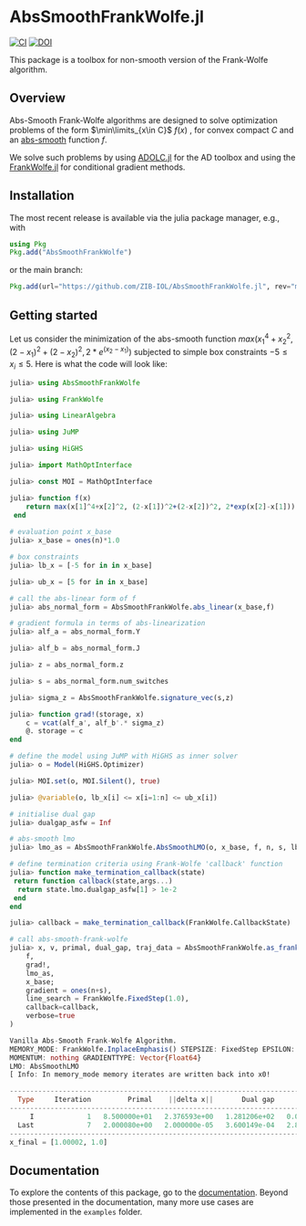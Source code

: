 # AbsSmoothFrankWolfe.jl

[![CI](https://github.com/ZIB-IOL/AbsSmoothFW.jl/actions/workflows/CI.yml/badge.svg)](https://github.com/ZIB-IOL/AbsSmoothFW.jl/actions/workflows/CI.yml)
[![DOI](https://zenodo.org/badge/793075266.svg)](https://zenodo.org/doi/10.5281/zenodo.11198550)

This package is a toolbox for non-smooth version of the Frank-Wolfe algorithm. 

## Overview 
Abs-Smooth Frank-Wolfe algorithms are designed to solve optimization problems of the form $\min\limits_{x\in C}$  $f(x)$ , for convex compact $C$ and an [abs-smooth](https://optimization-online.org/wp-content/uploads/2012/09/3597.pdf) function $f$. 

We solve such problems by using [ADOLC.jl](https://github.com/TimSiebert1/ADOLC.jl/tree/master) for the AD toolbox and using the [FrankWolfe.jl](https://github.com/ZIB-IOL/FrankWolfe.jl) for conditional gradient methods.


## Installation

The most recent release is available via the julia package manager, e.g., with

```julia
using Pkg
Pkg.add("AbsSmoothFrankWolfe")
```

or the main branch:

```julia
Pkg.add(url="https://github.com/ZIB-IOL/AbsSmoothFrankWolfe.jl", rev="main")
```

## Getting started

Let us consider the minimization of the abs-smooth function $max(x_1^4+x_2^2, (2-x_1)^2+(2-x_2)^2, 2*e^{(x_2-x_1)})$ subjected to simple box constraints $-5\leq x_i \leq 5$. Here is what the code will look like:

```julia
julia> using AbsSmoothFrankWolfe

julia> using FrankWolfe

julia> using LinearAlgebra

julia> using JuMP

julia> using HiGHS

julia> import MathOptInterface

julia> const MOI = MathOptInterface

julia> function f(x)
 	return max(x[1]^4+x[2]^2, (2-x[1])^2+(2-x[2])^2, 2*exp(x[2]-x[1]))
 end
 
# evaluation point x_base
julia> x_base = ones(n)*1.0

# box constraints
julia> lb_x = [-5 for in in x_base]

julia> ub_x = [5 for in in x_base]

# call the abs-linear form of f
julia> abs_normal_form = AbsSmoothFrankWolfe.abs_linear(x_base,f)

# gradient formula in terms of abs-linearization
julia> alf_a = abs_normal_form.Y

julia> alf_b = abs_normal_form.J 

julia> z = abs_normal_form.z 

julia> s = abs_normal_form.num_switches

julia> sigma_z = AbsSmoothFrankWolfe.signature_vec(s,z)

julia> function grad!(storage, x)
    c = vcat(alf_a', alf_b'.* sigma_z)
    @. storage = c
end

# define the model using JuMP with HiGHS as inner solver
julia> o = Model(HiGHS.Optimizer)

julia> MOI.set(o, MOI.Silent(), true)

julia> @variable(o, lb_x[i] <= x[i=1:n] <= ub_x[i])

# initialise dual gap
julia> dualgap_asfw = Inf

# abs-smooth lmo
julia> lmo_as = AbsSmoothFrankWolfe.AbsSmoothLMO(o, x_base, f, n, s, lb_x, ub_x, dualgap_asfw)

# define termination criteria using Frank-Wolfe 'callback' function
julia> function make_termination_callback(state)
 return function callback(state,args...)
  return state.lmo.dualgap_asfw[1] > 1e-2
 end
end

julia> callback = make_termination_callback(FrankWolfe.CallbackState)

# call abs-smooth-frank-wolfe
julia> x, v, primal, dual_gap, traj_data = AbsSmoothFrankWolfe.as_frank_wolfe(
    f, 
    grad!, 
    lmo_as, 
    x_base;
    gradient = ones(n+s),
    line_search = FrankWolfe.FixedStep(1.0),
    callback=callback,
    verbose=true
)

Vanilla Abs-Smooth Frank-Wolfe Algorithm.
MEMORY_MODE: FrankWolfe.InplaceEmphasis() STEPSIZE: FixedStep EPSILON: 1.0e-7 MAXITERATION: 1.0e7 TYPE: Float64
MOMENTUM: nothing GRADIENTTYPE: Vector{Float64}
LMO: AbsSmoothLMO
[ Info: In memory_mode memory iterates are written back into x0!

-------------------------------------------------------------------------------------------------
  Type     Iteration         Primal    ||delta x||       Dual gap           Time         It/sec
-------------------------------------------------------------------------------------------------
     I             1   8.500000e+01   2.376593e+00   1.281206e+02   0.000000e+00            Inf
  Last             7   2.000080e+00   2.000000e-05   3.600149e-04   2.885519e+00   2.425907e+00
-------------------------------------------------------------------------------------------------
x_final = [1.00002, 1.0]
```

## Documentation
To explore the contents of this package, go to the [documentation](https://zib-iol.github.io/AbsSmoothFrankWolfe.jl/dev/).
Beyond those presented in the documentation, many more use cases are implemented in the `examples` folder.







